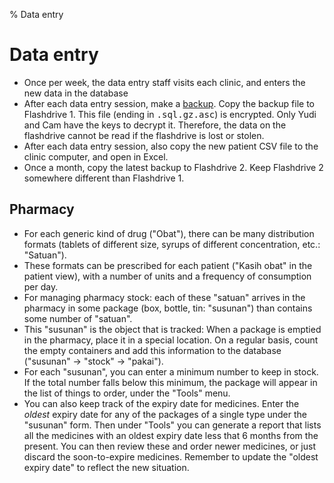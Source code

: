 % Data entry

# Data entry

 * Once per week, the data entry staff visits each clinic,
              and enters the new data in the database
 * After each data entry session, make a <a
              href="cgi/run">backup</a>. Copy the backup file to
              Flashdrive 1. This file (ending in <tt>.sql.gz.asc</tt>)
              is encrypted. Only Yudi and Cam have the keys to decrypt
              it. Therefore, the data on the flashdrive cannot be read
              if the flashdrive is lost or stolen.
 * After each data entry session, also copy the new patient
              CSV file to the clinic computer, and open in Excel.
 * Once a month, copy the latest backup to Flashdrive
              2. Keep Flashdrive 2 somewhere different than Flashdrive
              1.

## Pharmacy

 * For each generic kind of drug ("Obat"), there can be
       many distribution formats (tablets of different size,
              syrups of different concentration, etc.: "Satuan").
 * These formats can be prescribed for each patient ("Kasih
              obat" in the patient view), with a number of units and a
              frequency of consumption per day.
 * For managing pharmacy stock: each of these "satuan"
              arrives in the pharmacy in some package (box, bottle,
              tin: "susunan") than contains some number of
              "satuan".
 * This "susunan" is the object that is tracked: When a
              package is emptied in the pharmacy, place it in a
              special location. On a regular basis, count the empty
              containers and add this information to the database
              ("susunan" -> "stock" -> "pakai").
 * For each "susunan", you can enter a minimum number to
              keep in stock. If the total number falls below this
              minimum, the package will appear in the list of things
              to order, under the "Tools" menu.
 * You can also keep track of the expiry date for
              medicines. Enter the <i>oldest</i> expiry date for any
              of the packages of a single type under the "susunan"
              form. Then under "Tools" you can generate a report that
              lists all the medicines with an oldest expiry date less
              that 6 months from the present. You can then review
              these and order newer medicines, or just discard the
              soon-to-expire medicines. Remember to update the "oldest
              expiry date" to reflect the new situation.

